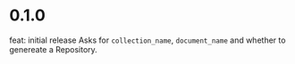 # 0.1.0

feat: initial release
Asks for `collection_name`, `document_name` and whether to genereate a Repository.

